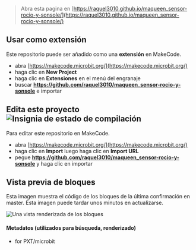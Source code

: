 
> Abra esta pagina en [https://raquel3010.github.io/maqueen_sensor-rocio-y-sonsole/](https://raquel3010.github.io/maqueen_sensor-rocio-y-sonsole/)

## Usar como extensión

Este repositorio puede ser añadido como una **extensión** en MakeCode.

* abra [https://makecode.microbit.org/](https://makecode.microbit.org/)
* haga clic en **New Project**
* haga clic en **Extensiones** en el menú del engranaje
* buscar **https://github.com/raquel3010/maqueen_sensor-rocio-y-sonsole** e importar

## Edita este proyecto ![Insignia de estado de compilación](https://github.com/raquel3010/maqueen_sensor-rocio-y-sonsole/workflows/MakeCode/badge.svg)

Para editar este repositorio en MakeCode.

* abra [https://makecode.microbit.org/](https://makecode.microbit.org/)
* haga clic en **Import** luego haga clic en **Import URL**
* pegue **https://github.com/raquel3010/maqueen_sensor-rocio-y-sonsole** y haga clic en importar

## Vista previa de bloques

Esta imagen muestra el código de los bloques de la última confirmación en master.
Esta imagen puede tardar unos minutos en actualizarse.

![Una vista renderizada de los bloques](https://github.com/raquel3010/maqueen_sensor-rocio-y-sonsole/raw/master/.github/makecode/blocks.png)

#### Metadatos (utilizados para búsqueda, renderizado)

* for PXT/microbit
<script src="https://makecode.com/gh-pages-embed.js"></script><script>makeCodeRender("{{ site.makecode.home_url }}", "{{ site.github.owner_name }}/{{ site.github.repository_name }}");</script>
